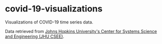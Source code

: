 # covid-19-visualizations
Visualizations of COVID-19 time series data.

Data retrieved from [Johns Hopkins University's Center for Systems Science and Engineering (JHU CSEE)](https://github.com/CSSEGISandData/COVID-19/tree/master/csse_covid_19_data/csse_covid_19_time_series).
